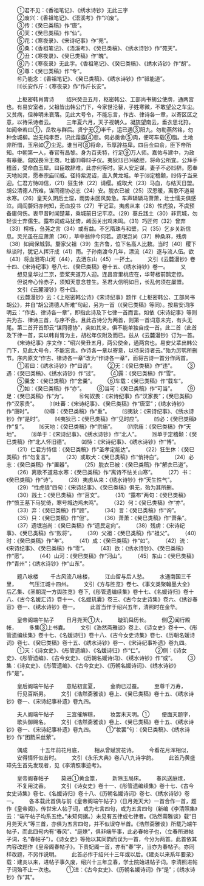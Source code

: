 <!-- { "loadSidebar": true } -->
　　①君不见：《香祖笔记》、《绣水诗钞》无此三字  
　　②废兴：《香祖笔记》、《浯溪考》作“兴废”。  
　　③传：《癸巳类稿》作“唐”。  
　　④天：《癸巳类稿》作“仙”。  
　　⑤花：《寒夜录》、《宋诗纪事》作“苑”。  
　　⑥桑：《香祖笔记》、《浯溪考》、《癸巳类稿》、《绣水诗钞》作“苑天”。  
　　⑦丑：《寒夜录》、《癸巳类稿》作“魄”。  
　　⑧乃：《寒夜录》无此字。《香祖笔记》、《癸巳类稿》、《绣水诗钞》作“胡”。  
　　⑨尊：《癸巳类稿》作“专”。  
　　⑩乃能念：《香祖笔记》、《癸巳类稿》、《绣水诗钞》作“祗能道”。  
　　⑾长安作斤：《寒夜录》作“作斤长安”。  

　　上枢密韩肖胄诗 
　　绍兴癸丑五月，枢密韩公、工部尚书胡公使虏，通两宫也。有易安室者，父祖皆出韩公门下，今家世沦替，子姓寒微，不敢望公之车尘。又贫病，但神明未衰落。见此大号令，不能忘言，作古、律诗各一章，以寄区区之意，以待采诗者云。 
　　三年夏六月，天子视朝久。凝旒望南云，垂衣思北狩。如闻帝若曰①，岳牧与群后。贤宁无②半千，运已遇③阳九。勿勒燕然铭，勿种金城柳。岂无纯孝臣，识此霜露④悲。何必羹舍⑤肉，便可车载⑥脂。土地非所惜，玉帛如⑦尘泥。谁当可⑧将命，币厚辞益卑。四岳佥曰俞，臣下帝所知。中朝第一人，春官有昌黎。身为百夫特，行足⑨万人师。嘉佑与建中，为政有皋夔。匈奴畏⑩王商，吐蕃⑾尊⑿子仪。夷狄⒀已⒁破胆，将命公所宜。公拜手稽首，受命白玉犀。曰臣敢辞难，此亦何等时。家人安足谋，妻子不必⒂辞。愿奉天地⒃灵，愿奉宗庙⒄威。径持紫泥诏，直入黄龙城。单于⒅定稽颡，⒆侍子当来迎。仁君方恃⒇信，（21）狂生休（22）请缨。或取犬（23）马血，与结天日盟。胡公清德人所难，谋同德协必志（24）安。脱衣已被（25）汉恩暖，离歌不道易水寒。（26）皇天久阴后土湿，雨势未回风势急。车声辚辚马萧萧，壮士懦夫俱感泣。闾阎嫠妇亦何知，沥血投书（27）干记室。夷虏从来（28）性虎狼，不虞预备庸何伤。衷甲昔时闻楚幕，乘城前日记平凉。（29）葵丘践土（30）非荒城，勿轻谈士弃儒生。露布词成马犹倚，崤函关出鸡未鸣。（31）巧匠何（32）曾弃（33）樗栎，刍荛之言（34）或有益。不乞隋珠与和壁，只（35）乞乡关新信息。灵光虽在应萧萧（36），草中翁仲今何若。遗氓岂尚（37）种桑麻，残虏（38）如闻保城郭。嫠家父祖（39）生齐鲁，位下名高人比数。当时（40）稷下纵谈时，犹记人挥汗成（41）雨。子孙南渡今几年，漂流（42）逐与流人伍。欲（43）将血泪寄山河（44），去洒东山（45）一抔土。 
　　文引《云麓漫钞》卷十四、《宋诗纪事》卷八七、《癸巳类稿》卷十五、《绣水诗钞》卷一。 
　　又 
　　想见皇华过二京，壶浆夹道万人迎。连昌宫里桃应在，华萼楼前鹊定惊。 
　　但说帝心怜赤子，须知天意念苍生。圣君大信明如日，长乱何须在屡盟。 
　　文引《云麓漫钞》卷十四。  
　　《云麓漫钞》云：《上枢密韩公诗》《宋诗纪事》题作《上枢密韩公、工部尚书胡公》，并自“胡公清德人所难”句起，另为一首（《癸巳类稿》等同）。按易安词序明云：“作古、律诗各一章”，即指此诗及下七律一首而言。如依《宋诗纪事》等则共为古、律诗三首，与序不合。且此古诗分为两首，则第一首词意未完，有头无尾。第二首开首即云“谋同德协”，突如其来，俱不能单独自成一首。此二首（此首及下律一首，实以韩肖胃为主，胡松年仅附及而已。兹从《云麓漫钞》订为一首。 
　　《宋诗纪事》序文作：“绍兴癸丑五月，两公使金，通两宫也。易安父辈出韩公门下，见此大号令，不能忘言。作诗各一章以寄意，以待采诗者云。”殆为厉鹗所删节。序内原文“作古、律诗各一章”改为“作诗各一章”，而将古诗一首分作两首。 
　　①若曰：《绣水诗钞》作“曰咨”。 
　　②无：《癸巳类稿》作“违”。 
　　③遇：《癸巳类稿》、《绣水诗钞》作“过”。 
　　④露：《癸巳类稿》作“雪”。 
　　⑤羹舍：《癸巳类稿》作“舍羹”。 
　　⑥车载：《癸巳类稿》作“载车”。 
　　⑦如：《癸巳类稿》作“亦”。 
　　⑧当可：《癸巳类稿》作“可当”。 
　　⑨足：《癸巳类稿》作“为”。 
　　⑩匈奴畏：《宋诗纪事》作“汉家畏”；《癸巳类稿》作“汉家贵”。 
　　⑾吐蕃：《宋诗纪事》、《癸巳类稿》作“唐室”；《绣水诗钞》作“唐时”。 
　　⑿尊：《癸巳类稿》作“重”。 
　　⒀夷狄：《宋诗纪事》、《绣水诗钞》作“是时”。 
　　⒁夷狄已：《癸巳类稿》作“见时应”。 
　　⒂必：《癸巳类稿》作“复”。 
　　⒃天地：《癸巳类稿》作“宗庙”。 
　　⒄宗庙：《癸巳类稿》作“天地”。 
　　⒅单于：《宋诗纪事》、《绣水诗钞》作“北人”。 
　　⒆单于定稽颡：《癸巳类稿》作“北人怀旧德”。 
　　⒇恃：《宋诗纪事》、《绣水诗钞》作“博”。 
　　（21）仁君方恃信：《癸巳类稿》作“圣孝定能达”。 
　　（22）狂生休：《癸巳类稿》作“勿复言”。 
　　（23）或取犬：《癸巳类稿》作“俏持白”。 
　　（24）必志：《癸巳类稿》作“置器”。 
　　（25）脱衣已被：《癸巳类稿》作“解衣已道”。 
　　（26）离歌不道易水寒：《癸巳类稿》作“离诗不怯关山寒”。 
　　（27）书：《癸巳类稿》作“诗”。 
　　（28）夷虏从来：《绣水诗钞》作“天生性气”。 
　　（29）“性虎狼”四句：《宋诗纪事》、《癸巳类稿》俱无，殆为其所删。 
　　（30）践土：《癸巳类稿》作“莒文”。 
　　（31）“露布”两句：《癸巳类稿》作“愤王墓下马犹倚，寒号城边鸡未鸣”。 
　　（32）何：《癸巳类稿》作“亦”。 
　　（33）弃：《癸巳类稿》作“顾”。 
　　（34）言：《癸巳类稿》作“询”。 
　　（35）只：《癸巳类稿》作“但”。 
　　（36）萧萧：《癸巳类稿》作“萧条”。 
　　（37）遗氓岂尚：《癸巳类稿》作“遗民定向”。 
　　（38）残虏：《宋诗纪事》、《癸巳类稿》作“败将”。 
　　（39）父祖：《癸巳类稿》作“祖父”。 
　　（40）时：《癸巳类稿》作“年”。 
　　（41）成：《癸巳类稿》作“如”。 
　　（42）流：《宋诗纪事》、《癸巳类稿》作“零”。 
　　（43）欲：《绣水诗钞》、《癸巳类稿》作“愿”。 
　　（44）山河：《癸巳类稿》作“河山”。 
　　（45）东山：《癸巳类稿》作“青州”；《绣水诗钞》作“山东”。 

　　题八咏楼 
　　千古风流八咏楼， 
　　江山留与后人愁。 
　　水通南国三千里， 
　　气压江城十四州。 
　　文引《方与胜览》卷七、《事文类聚翰墨大全》后乙集、《圣朝混一方舆胜览》卷下,《彤管遗编续集》卷十七、《名媛诗归》卷十八、《古今名媛汇诗》卷十一、《名嫒玑囊》卷三、《古今女史诗集》卷六、《绣谷春容》卷一、《绣水诗钞》卷一。 
　　此首当作于绍兴五年，清照时在金华。  

　　皇帝阁端午帖子 
　　日月尧天①大， 
　　璇玑舜历长。 
　　侧②闻行殿帐， 
　　多集③上书囊。 
　　文引《浩然斋雅谈》卷上、《诗女史》卷十一、《彤管遗编续集》卷十七、《名媛诗归》卷十八、《古今女史诗集》卷七、《历朝名媛诗词》卷七、《癸巳类稿》卷十五、《绣水诗钞》卷一、《宋诗纪事补遗》卷九四。 
　　①天：《诗女史》、《彤管遗编》、《名媛诗归》作“仁”。 
　　②侧：《诗女史》、《彤管遗编》、《古今女史》、《历朝名媛诗词》、《绣水诗钞》作“或”。 
　　③集：《诗女史》、《彤管遗编》、《古今女史》、《历朝名媛诗词》、《绣水诗钞》作“是”。  

　　皇后阁端午帖子 
　　意帖初宜夏， 
　　金驹已过蚕。 
　　至尊千万寿， 
　　行见百斯男。 
　　文引《浩然斋雅谈》卷上、《癸巳类稿》卷十五、《绣水诗钞》卷一、《宋诗纪事补遗》卷九四。  

　　夫人阁端午帖子 
　　三宫催解粽， 
　　妆罢未天明。① 
　　便面天题字， 
　　歌头御赐名。 
　　文引《浩然斋雅谈》卷上、《癸巳类稿》卷十五、《绣水诗钞》卷一、《宋诗纪事补遗》卷九四。 
　　①“妆罢”句：《癸巳类稿》、《绣水诗钞》作“团箭采丝萦”。  

　　偶成 
　　十五年前花月底， 
　　相从曾赋赏花诗。 
　　今看花月浑相似， 
　　安得情怀似昔时。 
　　文引《永乐大典》卷八八九诗字韵。 
　　此首乃黄盛璋先生首先发现者，见《李清照事迹考》。  

　　皇帝阁春帖子 
　　莫进①黄金簟， 
　　新除玉局床。 
　　春风送庭燎， 
　　不复用沈香。 
　　文引《诗女史》卷十一、《彤管遗编续集》卷十七、《古今女史诗集》卷七、《名媛诗归》卷十八、《历朝名媛诗词》卷七、《绣水诗钞》卷一。 
　　各本载此首俱与前《皇帝阁端午帖子》（日月尧天大）一首合作一首，题作《皇帝阁》。传世宋人帖子词，或为七言四句，或为五言四句（新编《李清照集》云：“端午帖子均系五绝。”未知何据。）未见有五律或七律者。《浩然斋雅谈》载“日月尧天大”等三首，亦俱为五言四句，并不似误夺半首。《浩然斋雅谈》所载乃端午帖子，而此四句内有“春风”、“庭燎”，俱非端午事，此必春帖子也，（立春所进帖子词，名“春帖子”）。《诗女史》等殆以其同韵而误为一首，今分为两首。此首依其内容改题作《皇帝阁春帖子》。下贵妃阁一首，亦有“春”字，当亦为春帖子。亦同样改题，不另作说明。 
　　此首必作于绍兴十三年或以后。《建炎以来系年要录》载：建炎以来，进帖子事久废，绍兴十三年立春，学士院始进帖子词。李清照进帖子词殆不止一次也。 
　　①进：《古今女史》、《历朝名媛诗词》作“是”；《绣水诗钞》作“其”。  


